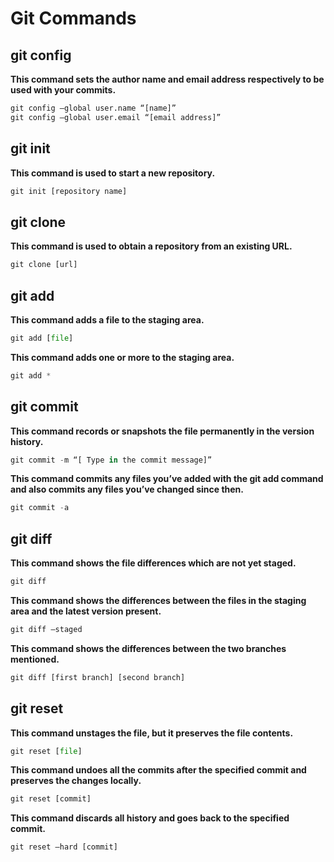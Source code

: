 # Git Commands

## git config

**This command sets the author name and email address respectively to be used with your commits.**

```python
git config –global user.name “[name]”
git config –global user.email “[email address]”
```

## git init

**This command is used to start a new repository.**

```python
git init [repository name]
```

## git clone

**This command is used to obtain a repository from an existing URL.**

```python
git clone [url]
```

## git add

**This command adds a file to the staging area.**

```python
git add [file]
```

**This command adds one or more to the staging area.**

```python
git add *
```

## git commit

**This command records or snapshots the file permanently in the version history.**

```python
git commit -m “[ Type in the commit message]”
```

**This command commits any files you’ve added with the git add command and also commits any files you’ve changed since then.**

```python
git commit -a
```

## git diff

**This command shows the file differences which are not yet staged.**

```python
git diff
```

**This command shows the differences between the files in the staging area and the latest version present.**

```python
git diff –staged
```

**This command shows the differences between the two branches mentioned.**

```python
git diff [first branch] [second branch]
```

## git reset

**This command unstages the file, but it preserves the file contents.**

```python
git reset [file]
```

**This command undoes all the commits after the specified commit and preserves the changes locally.**

```python
git reset [commit]
```

**This command discards all history and goes back to the specified commit.**

```python
git reset –hard [commit]
```

